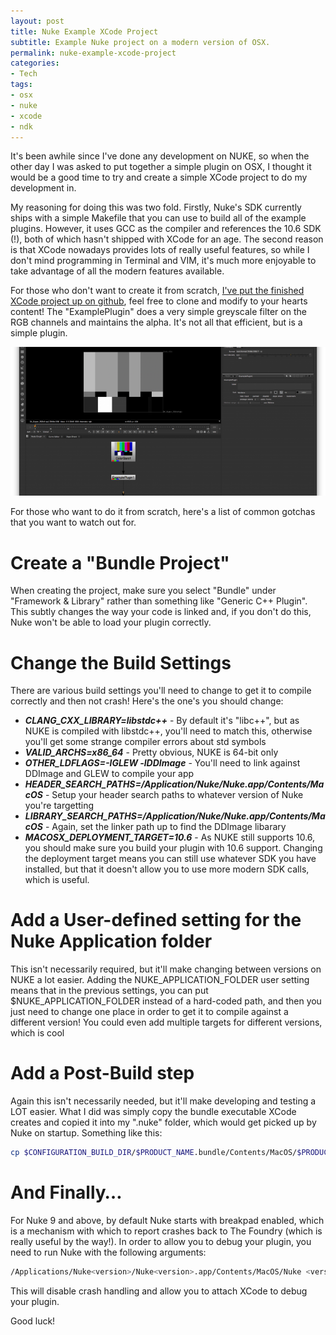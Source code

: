 ```yaml
---
layout: post
title: Nuke Example XCode Project
subtitle: Example Nuke project on a modern version of OSX.
permalink: nuke-example-xcode-project
categories:
- Tech
tags:
- osx
- nuke
- xcode
- ndk
---
```

It's been awhile since I've done any development on NUKE, so when the other day I was asked to put together a simple plugin on OSX, I thought it would be a good time to try and create a simple XCode project to do my development in.

My reasoning for doing this was two fold. Firstly, Nuke's SDK currently ships with a simple Makefile that you can use to build all of the example plugins. However, it uses GCC as the compiler and references the 10.6 SDK (!), both of which hasn't shipped with XCode for an age. The second reason is that XCode nowadays provides lots of really useful features, so while I don't mind programming in Terminal and VIM, it's much more enjoyable to take advantage of all the modern features available.

For those who don't want to create it from scratch, [I've put the finished XCode project up on github](https://github.com/tomwardio/NukeOSX-ExamplePlugin "NukeOSX-Example-Plugin"), feel free to clone and modify to your hearts content! The "ExamplePlugin" does a very simple greyscale filter on the RGB channels and maintains the alpha. It's not all that efficient, but is a simple plugin.

[![ExamplePlugin](/uploads/posts/nuke-example-xcode-project/ExamplePlugin-small.png)](/uploads/posts/nuke-example-xcode-project/ExamplePlugin.png)

For those who want to do it from scratch, here's a list of common gotchas that you want to watch out for.

# Create a "Bundle Project"

When creating the project, make sure you select "Bundle" under "Framework & Library" rather than something like "Generic C++ Plugin". This subtly changes the way your code is linked and, if you don't do this, Nuke won't be able to load your plugin correctly.

# Change the Build Settings

There are various build settings you'll need to change to get it to compile correctly and then not crash! Here's the one's you should change:

* _**CLANG_CXX_LIBRARY=libstdc++**_ - By default it's "libc++", but as NUKE is compiled with libstdc++, you'll need to match this, otherwise you'll get some strange compiler errors about std symbols
* _**VALID_ARCHS=x86_64**_ - Pretty obvious, NUKE is 64-bit only
* _**OTHER_LDFLAGS=-lGLEW -lDDImage**_ - You'll need to link against DDImage and GLEW to compile your app
* _**HEADER_SEARCH_PATHS=/Application/Nuke<version>/Nuke<version>.app/Contents/MacOS</version></version>**_ - Setup your header search paths to whatever version of Nuke you're targetting
* _**LIBRARY_SEARCH_PATHS=/Application/Nuke<version>/Nuke<version>.app/Contents/MacOS</version></version>**_ - Again, set the linker path up to find the DDImage libarary
* _**MACOSX_DEPLOYMENT_TARGET=10.6**_ - As NUKE still supports 10.6, you should make sure you build your plugin with 10.6 support. Changing the deployment target means you can still use whatever SDK you have installed, but that it doesn't allow you to use more modern SDK calls, which is useful.

# Add a User-defined setting for the Nuke Application folder

This isn't necessarily required, but it'll make changing between versions on NUKE a lot easier. Adding the NUKE_APPLICATION_FOLDER user setting means that in the previous settings, you can put $NUKE_APPLICATION_FOLDER instead of a hard-coded path, and then you just need to change one place in order to get it to compile against a different version! You could even add multiple targets for different versions, which is cool

# Add a Post-Build step

Again this isn't necessarily needed, but it'll make developing and testing a LOT easier. What I did was simply copy the bundle executable XCode creates and copied it into my ".nuke" folder, which would get picked up by Nuke on startup. Something like this:

```bash
cp $CONFIGURATION_BUILD_DIR/$PRODUCT_NAME.bundle/Contents/MacOS/$PRODUCT_NAME ~/.nuke/$PRODUCT_NAME.dylib
```

# And Finally…

For Nuke 9 and above, by default Nuke starts with breakpad enabled, which is a mechanism with which to report crashes back to The Foundry (which is really useful by the way!). In order to allow you to debug your plugin, you need to run Nuke with the following arguments:

```bash
/Applications/Nuke<version>/Nuke<version>.app/Contents/MacOS/Nuke <version>--crashhandling 0
```

This will disable crash handling and allow you to attach XCode to debug your plugin.

Good luck!
